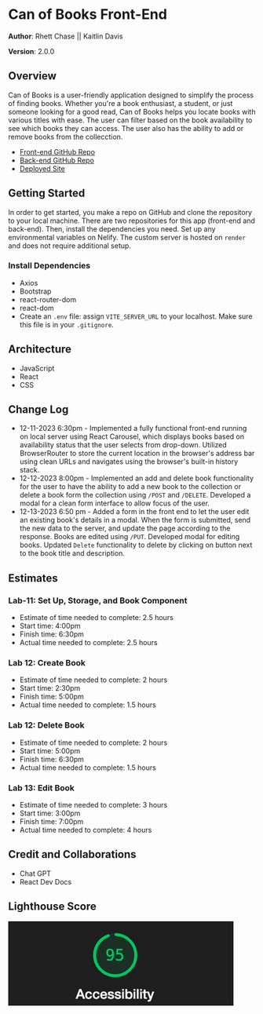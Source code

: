 # Can of Books Front-End

**Author**: Rhett Chase || Kaitlin Davis

**Version**: 2.0.0

## Overview

Can of Books is a user-friendly application designed to simplify the process of finding books. Whether you're a book enthusiast, a student, or just someone looking for a good read, Can of Books helps you locate books with various titles with ease. The user can filter based on the book availability to see which books they can access. The user also has the ability to add or remove books from the collecction.

- [Front-end GitHub Repo](https://github.com/KaitlinDa/can-of-books-frontend)
- [Back-end GitHub Repo](https://github.com/rhettchase/code-301-can-of-books-backend/tree/main)
- [Deployed Site](https://can-of-books-rckd.netlify.app/)

## Getting Started

In order to get started, you make a repo on GitHub and clone the repository to your local machine. There are two repositories for this app (front-end and back-end). Then, install the dependencies you need. Set up any environmental variables on Nelify. The custom server is hosted on `render` and does not require additional setup.

### Install Dependencies

- Axios
- Bootstrap
- react-router-dom
- react-dom
- Create an `.env` file: assign `VITE_SERVER_URL` to your localhost. Make sure this file is in your `.gitignore`.

## Architecture

- JavaScript
- React
- CSS

## Change Log

- 12-11-2023 6:30pm - Implemented a fully functional front-end running on local server using React Carousel, which displays books based on availability status that the user selects from drop-down. Utilized BrowserRouter to store the current location in the browser's address bar using clean URLs and navigates using the browser's built-in history stack.
- 12-12-2023 8:00pm - Implemented an add and delete book functionality for the user to have the ability to add a new book to the collection or delete a book form the collection using `/POST` and `/DELETE`. Developed a modal for a clean form interface to allow focus of the user.
- 12-13-2023 6:50 pm - Added a form in the front end to let the user edit an existing book's details in a modal. When the form is submitted, send the new data to the server, and update the page according to the response. Books are edited using `/PUT`. Developed modal for editing books. Updated `Delete` functionality to delete by clicking on button next to the book title and description.

## Estimates

### Lab-11: Set Up, Storage, and Book Component

- Estimate of time needed to complete: 2.5 hours
- Start time: 4:00pm
- Finish time: 6:30pm
- Actual time needed to complete: 2.5 hours

### Lab 12: Create Book

- Estimate of time needed to complete: 2 hours
- Start time: 2:30pm
- Finish time: 5:00pm
- Actual time needed to complete: 1.5 hours

### Lab 12: Delete Book

- Estimate of time needed to complete: 2 hours
- Start time: 5:00pm
- Finish time: 6:30pm
- Actual time needed to complete: 1.5 hours

### Lab 13: Edit Book

- Estimate of time needed to complete: 3 hours
- Start time: 3:00pm
- Finish time: 7:00pm
- Actual time needed to complete: 4 hours

## Credit and Collaborations

- Chat GPT
- React Dev Docs

## Lighthouse Score

![Lighthouse Score for front-end application](img/accessibility.png)
